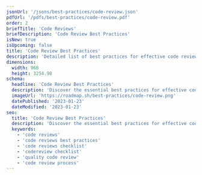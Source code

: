 ```yaml
---
jsonUrl: '/jsons/best-practices/code-review.json'
pdfUrl: '/pdfs/best-practices/code-review.pdf'
order: 2
briefTitle: 'Code Reviews'
briefDescription: 'Code Review Best Practices'
isNew: true
isUpcoming: false
title: 'Code Review Best Practices'
description: 'Detailed list of best practices for effective code reviews and quality'
dimensions:
  width: 968
  height: 3254.98
schema:
  headline: 'Code Review Best Practices'
  description: 'Discover the essential best practices for effective code review and improve the quality of your software development. From establishing clear objectives to providing constructive feedback, this interactive guide covers everything you need to know to optimize your code review process and ensure the delivery of high-quality code.'
  imageUrl: 'https://roadmap.sh/best-practices/code-review.png'
  datePublished: '2023-01-23'
  dateModified: '2023-01-23'
seo:
  title: 'Code Review Best Practices'
  description: 'Discover the essential best practices for effective code review and improve the quality of your software development. From establishing clear objectives to providing constructive feedback, this interactive guide covers everything you need to know to optimize your code review process and ensure the delivery of high-quality code.'
  keywords:
    - 'code reviews'
    - 'code reviews best practices'
    - 'code reviews checklist'
    - 'codereview checklist'
    - 'quality code review'
    - 'code review process'
---
```

